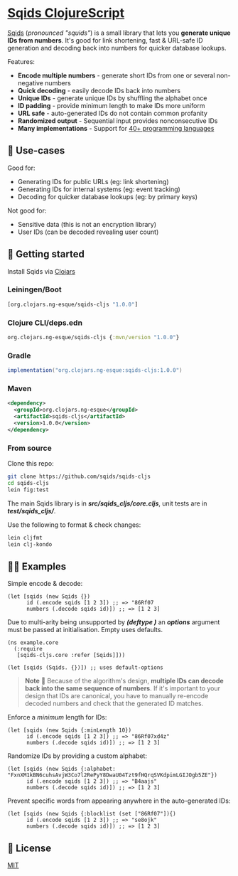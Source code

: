 # [Sqids ClojureScript](https://sqids.org/sqids-cljs)

[Sqids](https://sqids.org/clojurescript) (*pronounced "squids"*) is a small library that lets you **generate unique IDs from numbers**. It's good for link shortening, fast & URL-safe ID generation and decoding back into numbers for quicker database lookups.

Features:

- **Encode multiple numbers** - generate short IDs from one or several non-negative numbers
- **Quick decoding** - easily decode IDs back into numbers
- **Unique IDs** - generate unique IDs by shuffling the alphabet once
- **ID padding** - provide minimum length to make IDs more uniform
- **URL safe** - auto-generated IDs do not contain common profanity
- **Randomized output** - Sequential input provides nonconsecutive IDs
- **Many implementations** - Support for [40+ programming languages](https://sqids.org/)

## 🧰 Use-cases

Good for:

- Generating IDs for public URLs (eg: link shortening)
- Generating IDs for internal systems (eg: event tracking)
- Decoding for quicker database lookups (eg: by primary keys)

Not good for:

- Sensitive data (this is not an encryption library)
- User IDs (can be decoded revealing user count)

## 🚀 Getting started

Install Sqids via [Clojars](https://clojars.org/org.clojars.ng-esque/sqids-cljs)

### Leiningen/Boot

```clojure
[org.clojars.ng-esque/sqids-cljs "1.0.0"]
```

### Clojure CLI/deps.edn

```clojure
org.clojars.ng-esque/sqids-cljs {:mvn/version "1.0.0"}
```

### Gradle

```java
implementation("org.clojars.ng-esque:sqids-cljs:1.0.0")
```
### Maven

```xml
<dependency>
  <groupId>org.clojars.ng-esque</groupId>
  <artifactId>sqids-cljs</artifactId>
  <version>1.0.0</version>
</dependency>
```

### From source

Clone this repo:

```bash
git clone https://github.com/sqids/sqids-cljs
cd sqids-cljs
lein fig:test
```
The main Sqids library is in ***src/sqids_cljs/core.cljs***, unit tests are in ***test/sqids_cljs/***.

Use the following to format & check changes:
```bash
lein cljfmt
lein clj-kondo 
```

## 👩‍💻 Examples

Simple encode & decode:

```cljourecript
(let [sqids (new Sqids {})
      id (.encode sqids [1 2 3]) ;; => "86Rf07
      numbers (.decode sqids id)]) ;; => [1 2 3]
```

Due to multi-arity being unsupported by ***(deftype )*** an ***options*** argument must be passed at initialisation.  Empty uses defaults.
```clojurescript
(ns example.core
  (:require
   [sqids-cljs.core :refer [Sqids]]))

(let [sqids (Sqids. {})]) ;; uses default-options
```

> **Note**
> 🚧 Because of the algorithm's design, **multiple IDs can decode back into the same sequence of numbers**. If it's important to your design that IDs are canonical, you have to manually re-encode decoded numbers and check that the generated ID matches.

Enforce a *minimum* length for IDs:

```clojurecript
(let [sqids (new Sqids {:minLength 10})
      id (.encode sqids [1 2 3]) ;; => "86Rf07xd4z"
      numbers (.decode sqids id)]) ;; => [1 2 3]
```

Randomize IDs by providing a custom alphabet:

```clojurecript
(let [sqids (new Sqids {:alphabet: "FxnXM1kBN6cuhsAvjW3Co7l2RePyY8DwaU04Tzt9fHQrqSVKdpimLGIJOgb5ZE"})
      id (.encode sqids [1 2 3]) ;; => "B4aajs"
      numbers (.decode sqids id)]) ;; => [1 2 3]
```

Prevent specific words from appearing anywhere in the auto-generated IDs:

```clojurescript
(let [sqids (new Sqids {:blocklist (set ["86Rf07"]){)
      id (.encode sqids [1 2 3]) ;; => "se8ojk"
      numbers (.decode sqids id)]) ;; => [1 2 3]
```

## 📝 License

[MIT](LICENSE)
